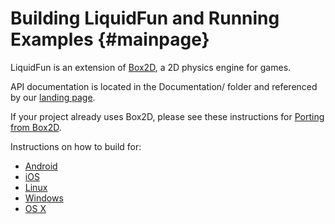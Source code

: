 Building LiquidFun and Running Examples {#mainpage}
=======================================

LiquidFun is an extension of [Box2D](http://box2d.org), a 2D physics engine
for games.

API documentation is located in the Documentation/ folder and referenced
by our [landing page](../../index.html).

If your project already uses Box2D, please see these instructions for
[Porting from Box2D](md__porting_from_box2_d.html).

Instructions on how to build for:
- [Android](md__building_android.html)
- [iOS](md__buildingi_o_s.html)
- [Linux](md__building_linux.html)
- [Windows](md__building_windows.html)
- [OS X](md__building_o_s_x.html)
